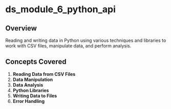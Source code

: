 # ds_module_6_python_api

## Overview
Reading and writing data in Python using various techniques and libraries to work with CSV files, manipulate data, and perform analysis.

## Concepts Covered
1. **Reading Data from CSV Files**
2. **Data Manipulation**
3. **Data Analysis**
4. **Python Libraries**
5. **Writing Data to Files**
6. **Error Handling**